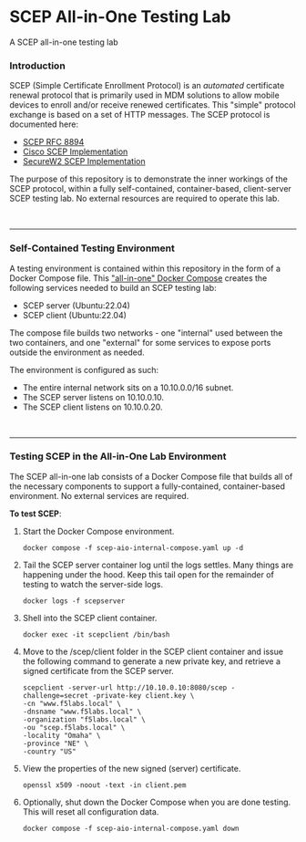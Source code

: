 # SCEP All-in-One Testing Lab
A SCEP all-in-one testing lab

### Introduction
SCEP (Simple Certificate Enrollment Protocol) is an *automated* certificate renewal protocol that is primarily used in MDM solutions to allow mobile devices to enroll and/or receive renewed certificates. This "simple" protocol exchange is based on a set of HTTP messages. The SCEP protocol is documented here:

- [SCEP RFC 8894](https://datatracker.ietf.org/doc/html/rfc8894)
- [Cisco SCEP Implementation](https://www.cisco.com/c/en/us/support/docs/security-vpn/public-key-infrastructure-pki/116167-technote-scep-00.html)
- [SecureW2 SCEP Implementation](https://www.securew2.com/blog/simple-certificate-enrollment-protocol-scep-explained)

The purpose of this repository is to demonstrate the inner workings of the SCEP protocol, within a fully self-contained, container-based, client-server SCEP testing lab. No external resources are required to operate this lab.

<br />

----

### Self-Contained Testing Environment
A testing environment is contained within this repository in the form of a Docker Compose file. This ["all-in-one" Docker Compose](https://github.com/kevingstewart/scep-aio-lab/blob/main/scep-aio-internal-compose.yaml) creates the following services needed to build an SCEP testing lab:

- SCEP server (Ubuntu:22.04)
- SCEP client (Ubuntu:22.04)

The compose file builds two networks - one "internal" used between the two containers, and one "external" for some services to expose ports outside the environment as needed.

The environment is configured as such:
- The entire internal network sits on a 10.10.0.0/16 subnet.
- The SCEP server listens on 10.10.0.10.
- The SCEP client listens on 10.10.0.20.

<br />

----

### Testing SCEP in the All-in-One Lab Environment
The SCEP all-in-one lab consists of a Docker Compose file that builds all of the necessary components to support a fully-contained, container-based environment. No external services are required. 

**To test SCEP**:

1. Start the Docker Compose environment.
   ```shell
   docker compose -f scep-aio-internal-compose.yaml up -d
   ```
2. Tail the SCEP server container log until the logs settles. Many things are happening under the hood. Keep this tail open for the remainder of testing to watch the server-side logs.
   ```shell
   docker logs -f scepserver
   ```
3. Shell into the SCEP client container.
   ```shell
   docker exec -it scepclient /bin/bash
   ```
4. Move to the /scep/client folder in the SCEP client container and issue the following command to generate a new private key, and retrieve a signed certificate from the SCEP server.
   ```
   scepclient -server-url http://10.10.0.10:8080/scep -challenge=secret -private-key client.key \
   -cn "www.f5labs.local" \
   -dnsname "www.f5labs.local" \
   -organization "f5labs.local" \
   -ou "scep.f5labs.local" \
   -locality "Omaha" \
   -province "NE" \
   -country "US"
   ```
5. View the properties of the new signed (server) certificate.
   ```
   openssl x509 -noout -text -in client.pem
   ```
6. Optionally, shut down the Docker Compose when you are done testing. This will reset all configuration data.
   ```shell
   docker compose -f scep-aio-internal-compose.yaml down
   ```



